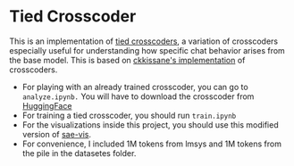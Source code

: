 # Tied Crosscoder
This is an implementation of [tied crosscoders](https://github.com/ARBORproject/arborproject.github.io/discussions/23), a variation of crosscoders especially useful for understanding how specific chat behavior arises from the base model. This is based on [ckkissane's implementation](https://github.com/ckkissane/crosscoder-model-diff-replication) of crosscoders.
* For playing with an already trained crosscoder, you can go to `analyze.ipynb.` You will have to download the crosscoder from [HuggingFace](huggingface.co/sa7270/tied-crosscoder)
* For training a tied crosscoder, you should run `train.ipynb`
* For the visualizations inside this project, you should use this modified version of [sae-vis](github.com/aranguri/crosscoder-sae-vis).
* For convenience, I included 1M tokens from lmsys and 1M tokens from the pile in the datasetes folder.